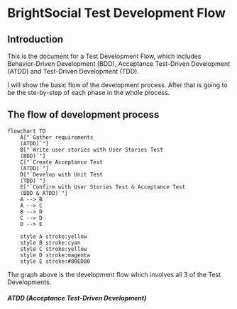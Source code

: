 # BrightSocial Test Development Flow

## Introduction
This is the document for a Test Development Flow, which includes Behavior-Driven Development (BDD), Acceptance Test-Driven Development (ATDD) and Test-Driven Development (TDD).

I will show the basic flow of the development process. After that is going to be the ste-by-step of each phase in the whole process.

## The flow of development process


```mermaid
flowchart TD
    A["`Gather requirements
    (ATDD)`"]
    B["`Write user stories with User Stories Test
    (BDD)`"]
    C["`Create Acceptance Test
    (ATDD)`"]
    D["`Develop with Unit Test
    (TDD)`"]
    E["`Confirm with User Stories Test & Acceptance Test
    (BDD & ATDD)`"]
    A --> B
    A --> C
    B --> D    
    C --> D
    D --> E

    style A stroke:yellow
    style B stroke:cyan
    style C stroke:yellow
    style D stroke:magenta
    style E stroke:#80ED80
```

The graph above is the development flow which involves all 3 of the Test Developments.

##### ATDD (Acceptance Test-Driven Development)

